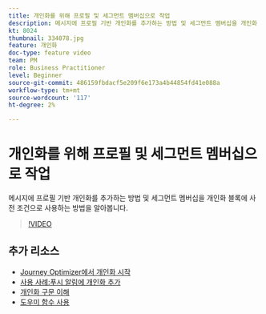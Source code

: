 ```yaml
---
title: 개인화를 위해 프로필 및 세그먼트 멤버십으로 작업
description: 메시지에 프로필 기반 개인화를 추가하는 방법 및 세그먼트 멤버십을 개인화 블록에 사전 조건으로 사용하는 방법을 알아봅니다.
kt: 8024
thumbnail: 334078.jpg
feature: 개인화
doc-type: feature video
team: PM
role: Business Practitioner
level: Beginner
source-git-commit: 486159fbdacf5e209f6e173a4b44854fd41e088a
workflow-type: tm+mt
source-wordcount: '117'
ht-degree: 2%

---
```



# 개인화를 위해 프로필 및 세그먼트 멤버십으로 작업

메시지에 프로필 기반 개인화를 추가하는 방법 및 세그먼트 멤버십을 개인화 블록에 사전 조건으로 사용하는 방법을 알아봅니다.

>[!VIDEO](https://video.tv.adobe.com/v/334078?quality=12)

## 추가 리소스

* [Journey Optimizer에서 개인화 시작](https://experienceleague.adobe.com/docs/journey-optimizer/using/create-messages/personalization/personalize.html)
* [사용 사례:푸시 알림에 개인화 추가](https://experienceleague.corp.adobe.com/docs/journey-optimizer/using/create-messages/personalization/personalization-use-case.html)
* [개인화 구문 이해](https://experienceleague.adobe.com/docs/journey-optimizer/using/create-messages/personalization/personalization-syntax.html)
* [도우미 함수 사용](https://experienceleague-review.corp.adobe.com/docs/journey-optimizer/using/create-messages/personalization/functions/functions.html)
